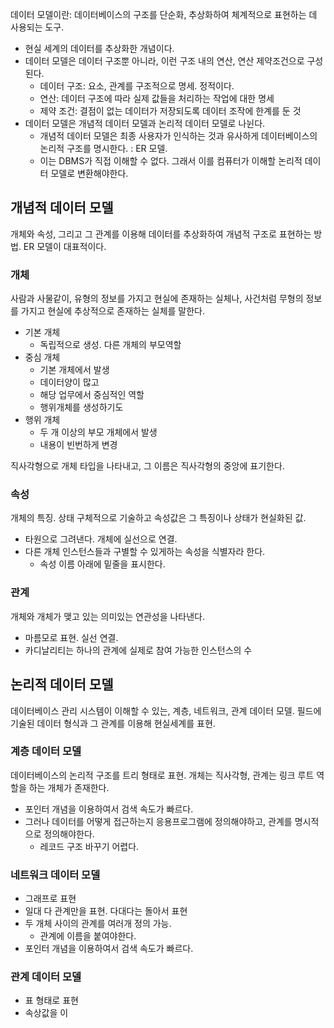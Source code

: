 데이터 모델이란: 데이터베이스의 구조를 단순화, 추상화하여 체계적으로 표현하는 데 사용되는 도구. 
- 현실 세계의 데이터를 추상화한 개념이다. 
- 데이터 모델은 데이터 구조뿐 아니라, 이런 구조 내의 연산, 연산 제약조건으로 구성된다. 
  - 데이터 구조: 요소, 관계를 구조적으로 명세. 정적이다.
  - 연산: 데이터 구조에 따라 실제 값들을 처리하는 작업에 대한 명세
  - 제약 조건: 결점이 없는 데이터가 저장되도록 데이터 조작에 한계를 둔 것
- 데이터 모델은 개념적 데이터 모델과 논리적 데이터 모델로 나뉜다. 
  - 개념적 데이터 모델은 최종 사용자가 인식하는 것과 유사하게 데이터베이스의 논리적 구조를 명시한다. : ER 모델.
  - 이는 DBMS가 직접 이해할 수 없다. 그래서 이를 컴퓨터가 이해할 논리적 데이터 모델로 변환해야한다. 


## 개념적 데이터 모델
개체와 속성, 그리고 그 관계를 이용해 데이터를 추상화하여 개념적 구조로 표현하는 방법. ER 모델이 대표적이다. 

### 개체 
사람과 사물같이, 유형의 정보를 가지고 현실에 존재하는 실체나, 사건처럼 무형의 정보를 가지고 현실에 추상적으로 존재하는 실체를 말한다. 

- 기본 개체
  - 독립적으로 생성. 다른 개체의 부모역할
- 중심 개체
  - 기본 개체에서 발생
  - 데이터양이 많고
  - 해당 업무에서 중심적인 역할
  - 행위개체를 생성하기도
- 행위 개체
  - 두 개 이상의 부모 개체에서 발생
  - 내용이 빈번하게 변경

직사각형으로 개체 타입을 나타내고, 그 이름은 직사각형의 중앙에 표기한다.

### 속성
개체의 특징. 상태 구체적으로 기술하고 속성값은 그 특징이나 상태가 현실화된 값.
- 타원으로 그려낸다. 개체에 실선으로 연결.
- 다른 개체 인스턴스들과 구별할 수 있게하는 속성을 식별자라 한다. 
  - 속성 이름 아래에 밑줄을 표시한다.

### 관계
개체와 개체가 맺고 있는 의미있는 연관성을 나타낸다.
- 마름모로 표현. 실선 연결.
- 카디날리티는 하나의 관계에 실제로 참여 가능한 인스턴스의 수

## 논리적 데이터 모델
데이터베이스 관리 시스템이 이해할 수 있는, 계층, 네트워크, 관계 데이터 모델. 
필드에 기술된 데이터 형식과 그 관계를 이용해 현실세계를 표현.

### 계층 데이터 모델
데이터베이스의 논리적 구조를 트리 형태로 표현.
개체는 직사각형, 관계는 링크
루트 역할을 하는 개체가 존재한다. 
- 포인터 개념을 이용하여서 검색 속도가 빠르다.
- 그러나 데이터를 어떻게 접근하는지 응용프로그램에 정의해야하고, 관계를 명시적으로 정의해야한다. 
  - 레코드 구조 바꾸기 어렵다.

### 네트워크 데이터 모델 
- 그래프로 표현
- 일대 다 관계만을 표현. 다대다는 돌아서 표현
- 두 개체 사이의 관계를 여러개 정의 가능. 
  - 관계에 이름을 붙여야한다.
- 포인터 개념을 이용하여서 검색 속도가 빠르다.

### 관계 데이터 모델

- 표 형태로 표현
- 속상값을 이
  